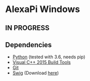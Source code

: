 # AlexaPi Windows 

## IN PROGRESS

## Dependencies

* [Python](https://www.python.org/downloads/windows/) (tested with 3.6, needs pip)
* [Visual C++ 2015 Build Tools](http://landinghub.visualstudio.com/visual-cpp-build-tools)
* [Git](https://git-scm.com/download/win)
* [Swig](http://www.swig.org/Doc1.3/Windows.html#Windows_installation) (Download [here](http://www.swig.org/download.html))
